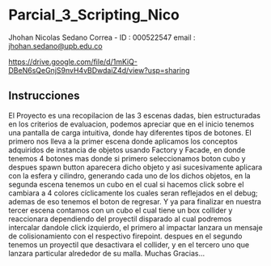 # Parcial_3_Scripting_Nico


Jhohan Nicolas Sedano Correa - ID : 000522547
email : jhohan.sedano@upb.edu.co

https://drive.google.com/file/d/1mKiQ-DBeN6sQeGnjS9nvH4vBDwdaiZ4d/view?usp=sharing


## Instrucciones 


El Proyecto es una recopilacion de las 3 escenas dadas, bien estructuradas en los criterios de evaluacion, podemos apreciar que en el inicio tenemos una pantalla de carga intuitiva, donde hay diferentes tipos de botones. El primero nos lleva a la primer escena donde aplicamos los conceptos adquiridos de instancia de objetos usando Factory y Facade, en donde tenemos 4 botones mas donde si primero seleccionamos boton cubo y despues spawn button aparecera dicho objeto y asi sucesivamente aplicara con la esfera  y cilindro, generando cada uno de los dichos objetos, en la segunda escena tenemos un cubo en el cual si hacemos click sobre el cambiara a 4 colores cíclicamente los cuales seran reflejados en el debug; ademas de eso tenemos el boton de regresar. Y ya para finalizar en nuestra tercer escena contamos con un cubo el cual tiene un box collider y reaccionara dependiendo del proyectil disparado al cual podremos intercalar dandole click izquierdo, el primero al impactar lanzara un mensaje de colisionamiento con el respectivo firepoint. despues en el segundo tenemos un proyectil que desactivara el collider, y en el tercero uno que lanzara particular alrededor de su malla. Muchas Gracias...
